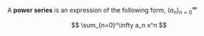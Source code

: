 A **power series** is an expression of the following form, $(a_n)_{n=0}^\infty$

$$
\sum_{n=0}^\infty a_n x^n
$$